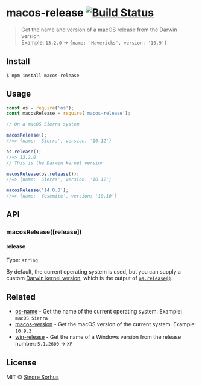 # macos-release [![Build Status](https://travis-ci.org/sindresorhus/macos-release.svg?branch=master)](https://travis-ci.org/sindresorhus/macos-release)

> Get the name and version of a macOS release from the Darwin version<br>
> Example: `13.2.0` → `{name: 'Mavericks', version: '10.9'}`


## Install

```
$ npm install macos-release
```


## Usage

```js
const os = require('os');
const macosRelease = require('macos-release');

// On a macOS Sierra system

macosRelease();
//=> {name: 'Sierra', version: '10.12'}

os.release();
//=> 13.2.0
// This is the Darwin kernel version

macosRelease(os.release());
//=> {name: 'Sierra', version: '10.12'}

macosRelease('14.0.0');
//=> {name: 'Yosemite', version: '10.10'}
```


## API

### macosRelease([release])

#### release

Type: `string`

By default, the current operating system is used, but you can supply a custom [Darwin kernel version](http://en.wikipedia.org/wiki/Darwin_%28operating_system%29#Release_history), which is the output of [`os.release()`](http://nodejs.org/api/os.html#os_os_release).


## Related

- [os-name](https://github.com/sindresorhus/os-name) - Get the name of the current operating system. Example: `macOS Sierra`
- [macos-version](https://github.com/sindresorhus/macos-version) - Get the macOS version of the current system. Example: `10.9.3`
- [win-release](https://github.com/sindresorhus/win-release) - Get the name of a Windows version from the release number: `5.1.2600` → `XP`


## License

MIT © [Sindre Sorhus](https://sindresorhus.com)
